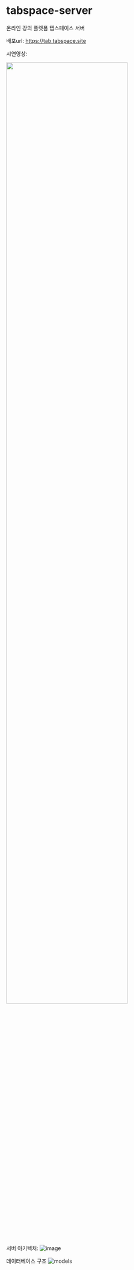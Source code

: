 # tabspace-server
온라인 강의 플랫폼 탭스페이스 서버

배포url: https://tab.tabspace.site

시연영상:

<img width="80%" src="https://ds3h3lok6dodu.cloudfront.net/video/%ED%83%AD%EC%8A%A4%ED%8E%98%EC%9D%B4%EC%8A%A4_%EC%8B%9C%EC%97%B0%EC%98%81%EC%83%81_720.gif"/>

서버 아키텍처:
![image](https://user-images.githubusercontent.com/120891914/235428839-6124c0d5-0b51-449e-be0f-d2490ba98096.png)

데이터베이스 구조
![models](https://user-images.githubusercontent.com/120891914/235426965-0f6fc32d-8c17-48b9-8844-c4194645c6b3.png)
